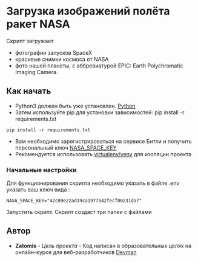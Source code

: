 # Загрузка изображений полёта ракет NASA

Скрипт загружает 

* фотографии запусков SpaceX 
* красивые снимки космоса от NASA 
* фото нашей планеты, с аббревиатурой EPIC: Earth Polychromatic Imaging Camera.

## Как начать

* Python3 должен быть уже установлен. [Python](https://www.python.org/downloads)
* Затем используйте pip для установки зависимостей: pip install -r requirements.txt
```
pip install -r requirements.txt
```
* Вам необходимо зарегистрироваться на сервисе Битли и получить персональный ключ [NASA_SPACE_KEY](https://api.nasa.gov/)
* Рекомендуется использовать [virtualenv/venv](https://www.docs.python.org/3/library/venv.html) для изоляции проекта

### Начальные настройки

Для функционирования скрипта необходимо указать в файле .env
указать ваш ключ вида :

```
NASA_SPACE_KEY="42c09e22ad19ca1977542fecf00231da7"
```

Запустить скрипт. Скрипт создаст три папки с файлами

## Автор

* **Zatomis** - *Цель проекта* - Код написан в образовательных целях на онлайн-курсе для веб-разработчиков [Devman](https://dvmn.org)
